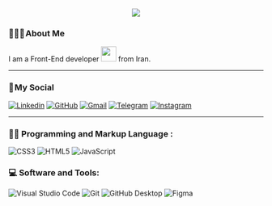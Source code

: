 <h1 align="center">
    <img src="https://readme-typing-svg.herokuapp.com/?lines=Welcome,+There!+👋;I'm+Sepehr+Toghtamesh;I'm+happy+to+meet+you,+my+dear!&center=true&font=Vazirmatn&weight=800&duration=3000&pause=1000&height=100&width=500&color=FDC435&size=30">
</h1>

### 👨🏻‍🦱 About Me 

I am a Front-End developer <img src="https://media.giphy.com/media/WUlplcMpOCEmTGBtBW/giphy.gif" width="30"> from Iran.

---

### 📌 My Social

<div align="left" >
    
[![Linkedin](https://img.shields.io/badge/LinkedIn-0A66C2?logo=Linkedin&logoColor=white&style=for-the-badge)](https://www.linkedin.com/in/sepehrtoghtamesh)
[![GitHub](https://img.shields.io/badge/GitHub-181717?logo=GitHub&logoColor=white&style=for-the-badge)](https://github.com/SepehrToghtamesh)
[![Gmail](https://img.shields.io/badge/Gmail-EA4335?logo=Gmail&logoColor=white&style=for-the-badge)](mailto:sphr.toghtamesh.79@gmail.com)
[![Telegram](https://img.shields.io/badge/Telegram-229ED9?logo=Telegram&logoColor=white&style=for-the-badge)](https://t.me/sphram)
[![Instagram](https://img.shields.io/badge/Instagram-E4405F?logo=Instagram&logoColor=white&style=for-the-badge)](https://www.instagram.com/_sphram)    
</div>

---


### 👨‍💻 Programming and Markup Language :

![CSS3](https://img.shields.io/badge/CSS3-1572B6?logo=CSS3&logoColor=white&style=for-the-badge)
![HTML5](https://img.shields.io/badge/HTML5-E34F26?logo=HTML5&logoColor=white&style=for-the-badge)
![JavaScript](https://img.shields.io/badge/JavaScript-F7DF1E?logo=JavaScript&logoColor=black&style=for-the-badge)

### 💻 Software and Tools:
![Visual Studio Code](https://img.shields.io/badge/Visual&nbsp;Studio&nbsp;Code-007ACC?logo=VisualStudioCode&logoColor=white&style=for-the-badge)
![Git](https://img.shields.io/badge/Git-F05032?logo=Git&logoColor=white&style=for-the-badge)
![GitHub Desktop](https://img.shields.io/badge/GitHub&nbsp;Desktop-8034a9?logo=GitHub&logoColor=white&style=for-the-badge)
![Figma](https://img.shields.io/badge/Figma-F24E1E?logo=Figma&logoColor=white&style=for-the-badge)

<!--
**SepehrToghtamesh/SepehrToghtamesh** is a ✨ _special_ ✨ repository because its `README.md` (this file) appears on your GitHub profile.

Here are some ideas to get you started:

- 🔭 I’m currently working on ...
- 🌱 I’m currently learning ...
- 👯 I’m looking to collaborate on ...
- 🤔 I’m looking for help with ...
- 💬 Ask me about ...
- 📫 How to reach me: ...
- 😄 Pronouns: ...
- ⚡ Fun fact: ...
-->
